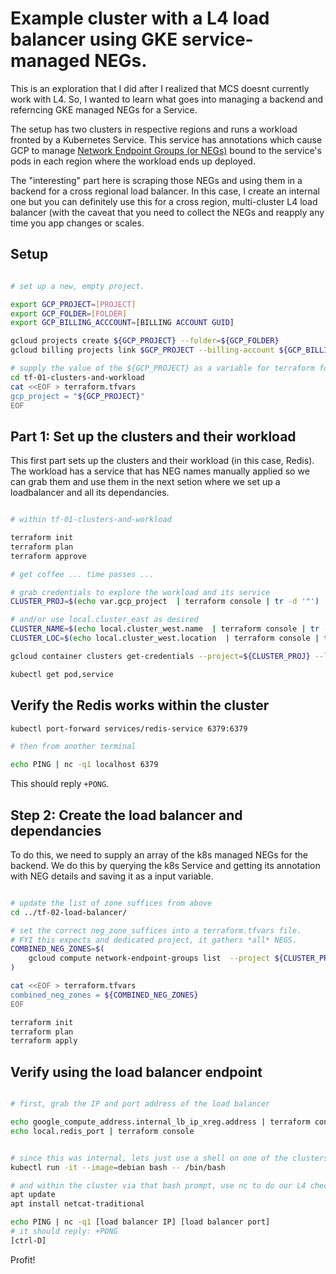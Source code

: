 
# Example cluster with a L4 load balancer using GKE service-managed NEGs.

This is an exploration that I did after I realized that MCS doesnt currently
work with L4. So, I wanted to learn what goes into managing a backend and
referncing GKE managed NEGs for a Service.

The setup has two clusters in respective regions and runs a workload fronted by
a Kubernetes Service. This service has annotations which cause GCP to manage 
[Network Endpoint Groups (or NEGs)](https://cloud.google.com/load-balancing/docs/negs)
bound to the service's pods in each region where the workload ends up deployed.

The "interesting" part here is scraping those NEGs and using them in a backend for
a cross regional load balancer. In this case, I create an internal one but you can
definitely use this for a cross region, multi-cluster L4 load balancer (with the caveat
that you need to collect the NEGs and reapply any time you app changes or scales.

## Setup

```bash

# set up a new, empty project. 

export GCP_PROJECT=[PROJECT]
export GCP_FOLDER=[FOLDER]
export GCP_BILLING_ACCCOUNT=[BILLING ACCOUNT GUID]

gcloud projects create ${GCP_PROJECT} --folder=${GCP_FOLDER}
gcloud billing projects link $GCP_PROJECT --billing-account ${GCP_BILLING_ACCOUNT}

# supply the value of the ${GCP_PROJECT} as a variable for terraform for the first tf dir
cd tf-01-clusters-and-workload
cat <<EOF > terraform.tfvars
gcp_project = "${GCP_PROJECT}"
EOF

```

## Part 1: Set up the clusters and their workload 

This first part sets up the clusters and their workload (in this case, Redis). The workload has a service that has NEG 
names manually applied so we can grab them and use them in the next setion where we set up a loadbalancer and all its dependancies.


```bash

# within tf-01-clusters-and-workload

terraform init
terraform plan
terraform approve

# get coffee ... time passes ...

# grab credentials to explore the workload and its service
CLUSTER_PROJ=$(echo var.gcp_project  | terraform console | tr -d '"')

# and/or use local.cluster_east as desired
CLUSTER_NAME=$(echo local.cluster_west.name  | terraform console | tr -d '"')
CLUSTER_LOC=$(echo local.cluster_west.location  | terraform console | tr -d '"')

gcloud container clusters get-credentials --project=${CLUSTER_PROJ} --location=${CLUSTER_LOC} ${CLUSTER_NAME}

kubectl get pod,service

```

## Verify the Redis works within the cluster

```bash
kubectl port-forward services/redis-service 6379:6379 

# then from another terminal

echo PING | nc -q1 localhost 6379
```
This should reply `+PONG`.

## Step 2: Create the load balancer and dependancies

To do this, we need to supply an array of the k8s managed NEGs for the backend. We do this by querying the 
k8s Service and getting its annotation with NEG details and saving it as a input variable.

```bash

# update the list of zone suffices from above
cd ../tf-02-load-balancer/

# set the correct neg_zone_suffices into a terraform.tfvars file. 
# FYI this expects and dedicated project, it gathers *all* NEGS.
COMBINED_NEG_ZONES=$(
    gcloud compute network-endpoint-groups list  --project ${CLUSTER_PROJ}  --format=json | jq '.[].selfLink | sub("^.*/v1/"; "")' | jq . -sc
)

cat <<EOF > terraform.tfvars
combined_neg_zones = ${COMBINED_NEG_ZONES}
EOF

terraform init
terraform plan
terraform apply

```

## Verify using the load balancer endpoint

```bash

# first, grab the IP and port address of the load balancer

echo google_compute_address.internal_lb_ip_xreg.address | terraform console
echo local.redis_port | terraform console


# since this was internal, lets just use a shell on one of the clusters to verify connectivity
kubectl run -it --image=debian bash -- /bin/bash 

# and within the cluster via that bash prompt, use nc to do our L4 check of the VIP
apt update
apt install netcat-traditional

echo PING | nc -q1 [load balancer IP] [load balancer port]
# it should reply: +PONG
[ctrl-D]
```

Profit!
